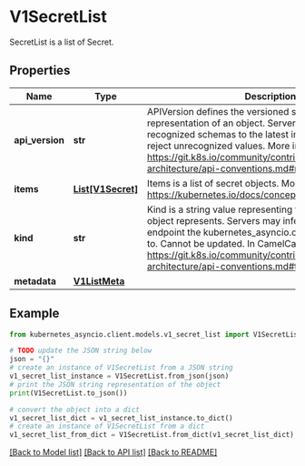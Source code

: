 # V1SecretList

SecretList is a list of Secret.

## Properties

Name | Type | Description | Notes
------------ | ------------- | ------------- | -------------
**api_version** | **str** | APIVersion defines the versioned schema of this representation of an object. Servers should convert recognized schemas to the latest internal value, and may reject unrecognized values. More info: https://git.k8s.io/community/contributors/devel/sig-architecture/api-conventions.md#resources | [optional] 
**items** | [**List[V1Secret]**](V1Secret.md) | Items is a list of secret objects. More info: https://kubernetes.io/docs/concepts/configuration/secret | 
**kind** | **str** | Kind is a string value representing the REST resource this object represents. Servers may infer this from the endpoint the kubernetes_asyncio.client submits requests to. Cannot be updated. In CamelCase. More info: https://git.k8s.io/community/contributors/devel/sig-architecture/api-conventions.md#types-kinds | [optional] 
**metadata** | [**V1ListMeta**](V1ListMeta.md) |  | [optional] 

## Example

```python
from kubernetes_asyncio.client.models.v1_secret_list import V1SecretList

# TODO update the JSON string below
json = "{}"
# create an instance of V1SecretList from a JSON string
v1_secret_list_instance = V1SecretList.from_json(json)
# print the JSON string representation of the object
print(V1SecretList.to_json())

# convert the object into a dict
v1_secret_list_dict = v1_secret_list_instance.to_dict()
# create an instance of V1SecretList from a dict
v1_secret_list_from_dict = V1SecretList.from_dict(v1_secret_list_dict)
```
[[Back to Model list]](../README.md#documentation-for-models) [[Back to API list]](../README.md#documentation-for-api-endpoints) [[Back to README]](../README.md)


